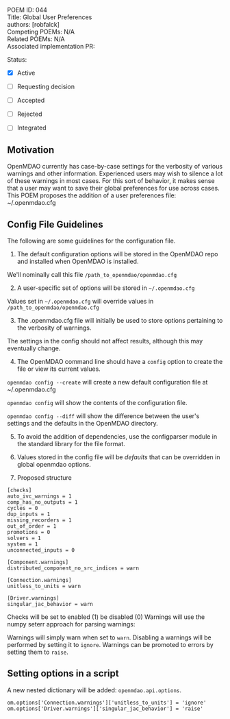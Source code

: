POEM ID: 044  
Title: Global User Preferences  
authors: [robfalck]  
Competing POEMs: N/A  
Related POEMs: N/A  
Associated implementation PR:

Status:

- [x] Active
- [ ] Requesting decision
- [ ] Accepted
- [ ] Rejected
- [ ] Integrated


Motivation
----------
OpenMDAO currently has case-by-case settings for the verbosity of various warnings and other information.
Experienced users may wish to silence a lot of these warnings in most cases.
For this sort of behavior, it makes sense that a user may want to save their global preferences for use across cases.
This POEM proposes the addition of a user preferences file: ~/.openmdao.cfg


Config File Guidelines
----------------------

The following are some guidelines for the configuration file.

1. The default configuration options will be stored in the OpenMDAO repo and installed when OpenMDAO is installed.

We'll nominally call this file `/path_to_openmdao/openmdao.cfg`

2. A user-specific set of options will be stored in `~/.openmdao.cfg`

Values set in `~/.openmdao.cfg` will override values in `/path_to_openmdao/openmdao.cfg`

3. The .openmdao.cfg file will initially be used to store options pertaining to the verbosity of warnings.

The settings in the config should not affect results, although this may eventually change.

4. The OpenMDAO command line should have a `config` option to create the file or view its current values.

`openmdao config --create` will create a new default configuration file at ~/.openmdao.cfg

`openmdao config` will show the contents of the configuration file.

`openmdao config --diff` will show the difference between the user's settings and the defaults in the OpenMDAO directory.

5. To avoid the addition of dependencies, use the configparser module in the standard library for the file format.

6. Values stored in the config file will be _defaults_ that can be overridden in global openmdao options.

6. Proposed structure

```
[checks]
auto_ivc_warnings = 1
comp_has_no_outputs = 1
cycles = 0
dup_inputs = 1
missing_recorders = 1
out_of_order = 1
promotions = 0
solvers = 1
system = 1
unconnected_inputs = 0

[Component.warnings]
distributed_component_no_src_indices = warn

[Connection.warnings]
unitless_to_units = warn

[Driver.warnings]
singular_jac_behavior = warn

```

Checks will be set to enabled (1) be disabled (0)
Warnings will use the numpy seterr approach for parsing warnings:

Warnings will simply warn when set to `warn`.
Disabling a warnings will be performed by setting it to `ignore`.
Warnings can be promoted to errors by setting them to `raise`.

Setting options in a script
---------------------------

A new nested dictionary will be added:  `openmdao.api.options`.

```
om.options['Connection.warnings']['unitless_to_units'] = 'ignore'
om.options['Driver.warnings']['singular_jac_behavior'] = 'raise'
```
